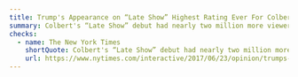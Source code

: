 ```yaml
---
title: Trump's Appearance on “Late Show” Highest Rating Ever For Colbert
summary: Colbert's “Late Show” debut had nearly two million more viewers.
checks:
  - name: The New York Times
    shortQuote: Colbert's “Late Show” debut had nearly two million more viewers.
    url: https://www.nytimes.com/interactive/2017/06/23/opinion/trumps-lies.html
---
```

